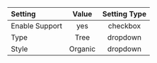 | **Setting**    | **Value** | **Setting Type** |
| :-------- | :-------: | :---:|
| Enable Support  | yes    | checkbox |
| Type | Tree     | dropdown |
| Style    | Organic    | dropdown |
